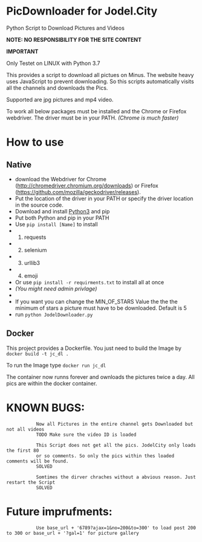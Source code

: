 
# PicDownloader for Jodel.City

Python Script to Download Pictures and Videos

**NOTE: NO RESPONSIBILITY FOR THE SITE CONTENT**

**IMPORTANT**

Only Testet on LINUX with Python 3.7

This provides a script to download all pictues on Minus. The website heavy uses JavaScript to prevent downloading. So this scripts automatically visits all the channels and downloads the Pics.

Supported are jpg pictures and mp4 video.

To work all below packages must be installed and the Chrome or Firefox webdriver.
The driver must be in your PATH. *(Chrome is much faster)*

# How to use

## Native
* download the Webdriver for Chrome (http://chromedriver.chromium.org/downloads) or Firefox (https://github.com/mozilla/geckodriver/releases).
* Put the location of the driver in your PATH or specify the driver location in the source code.
* Download and install [Python3](https://www.python.org/downloads/release/python-377/) and pip
* Put both Python and pip in your PATH
* Use `pip install [Name]` to install 
* 1. requests
* 2. selenium
* 3. urllib3
* 4. emoji
* Or use `pip install -r requirments.txt` to install all at once
* *(You might need admin privlage)*
*
* If you want you can change the MIN_OF_STARS Value the the the minimum of stars a picture must have to be downloaded. Default is 5
* run `python JodelDownloader.py`

## Docker

This project provides a Dockerfile. You just need to build the Image by `docker build -t jc_dl .`

To run the Image type `docker run jc_dl`

The container now runns forever and ownloads the pictures twice a day. All pics are within the docker container.

# KNOWN BUGS:

               Now all Pictures in the entire channel gets Downloaded but not all videos
               TODO Make sure the video ID is loaded

               This Script does not get all the pics. JodelCity only loads the first 80
               or so comments. So only the pics within thes loaded comments will be found.
               SOLVED

               Somtimes the dirver chraches without a abvious reason. Just restart the Script
               SOLVED

# Future imprufments:

               Use base_url + '6789?ajax=1&no=200&to=300' to load post 200 to 300 or base_url + '?gal=1' for picture gallery
